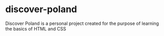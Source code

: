 # discover-poland
Discover Poland is a personal project created for the purpose of learning the basics of HTML and CSS
